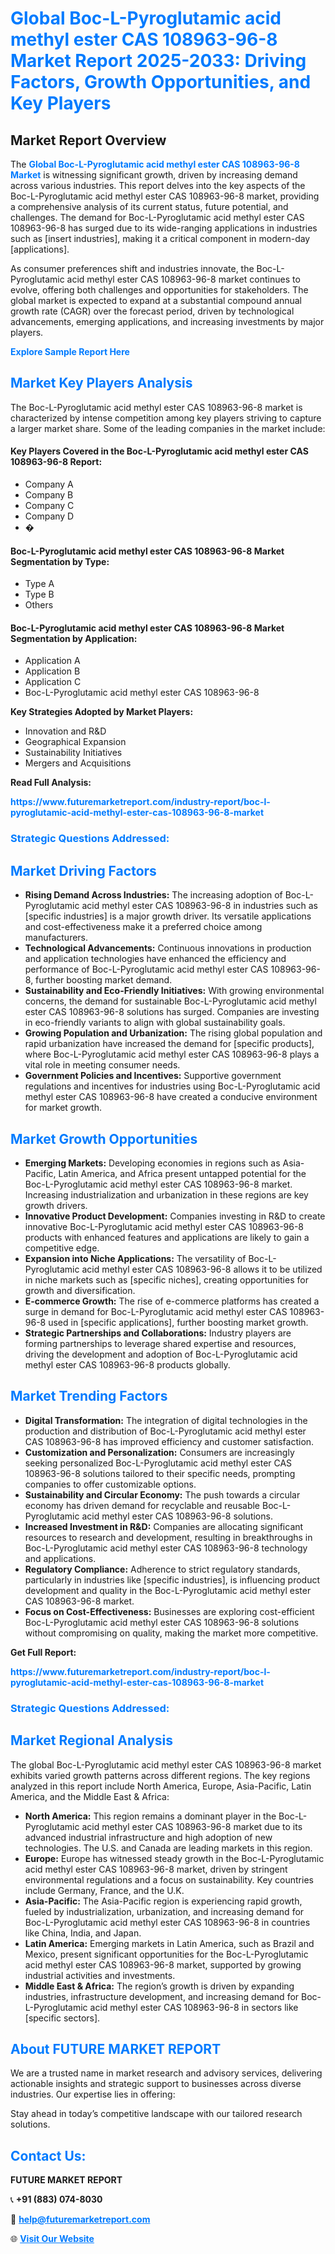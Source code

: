 <h1 style="color: #007BFF;">Global Boc-L-Pyroglutamic acid methyl ester CAS 108963-96-8 Market Report 2025-2033: Driving Factors, Growth Opportunities, and Key Players</h1>

<section id="overview">
<h2>Market Report Overview</h2>
<p>The <a href="https://www.futuremarketreport.com/industry-report/boc-l-pyroglutamic-acid-methyl-ester-cas-108963-96-8-market" style="color: #007BFF; text-decoration: none;"><strong>Global Boc-L-Pyroglutamic acid methyl ester CAS 108963-96-8 Market</strong></a> is witnessing significant growth, driven by increasing demand across various industries. This report delves into the key aspects of the Boc-L-Pyroglutamic acid methyl ester CAS 108963-96-8 market, providing a comprehensive analysis of its current status, future potential, and challenges. The demand for Boc-L-Pyroglutamic acid methyl ester CAS 108963-96-8 has surged due to its wide-ranging applications in industries such as [insert industries], making it a critical component in modern-day [applications].</p>
<p>As consumer preferences shift and industries innovate, the Boc-L-Pyroglutamic acid methyl ester CAS 108963-96-8 market continues to evolve, offering both challenges and opportunities for stakeholders. The global market is expected to expand at a substantial compound annual growth rate (CAGR) over the forecast period, driven by technological advancements, emerging applications, and increasing investments by major players.</p>
</section>

<section id="overview">
<p><a href="https://www.futuremarketreport.com/request-sample/reportId=113190" style="color: #007BFF; text-decoration: none;"><strong>Explore Sample Report Here</strong></a></p>
</section>

<section id="key-players">
<h2 style="color: #007BFF;">Market Key Players Analysis</h2>
<p>The Boc-L-Pyroglutamic acid methyl ester CAS 108963-96-8 market is characterized by intense competition among key players striving to capture a larger market share. Some of the leading companies in the market include:</p>
<h4>Key Players Covered in the Boc-L-Pyroglutamic acid methyl ester CAS 108963-96-8 Report:</h4>
<ul><li>Company A</li><li>Company B</li><li>Company C</li><li>Company D</li><li>�</li></ul>
<h4>Boc-L-Pyroglutamic acid methyl ester CAS 108963-96-8 Market Segmentation by Type:</h4>
<ul><li>Type A</li><li>Type B</li><li>Others</li></ul>

<h4>Boc-L-Pyroglutamic acid methyl ester CAS 108963-96-8 Market Segmentation by Application:</h4>
<ul><li>Application A</li><li>Application B</li><li>Application C</li><li>Boc-L-Pyroglutamic acid methyl ester CAS 108963-96-8</li></ul>
<p><strong>Key Strategies Adopted by Market Players:</strong></p>
<ul>
<li>Innovation and R&D</li>
<li>Geographical Expansion</li>
<li>Sustainability Initiatives</li>
<li>Mergers and Acquisitions</li>
</ul>
</section>

<section>
<p><strong>Read Full Analysis: </strong></p><a href="https://www.futuremarketreport.com/industry-report/boc-l-pyroglutamic-acid-methyl-ester-cas-108963-96-8-market" style="color: #007BFF; text-decoration: none;"><strong>https://www.futuremarketreport.com/industry-report/boc-l-pyroglutamic-acid-methyl-ester-cas-108963-96-8-market</strong></a>
<h3 style="color: #007BFF;">Strategic Questions Addressed:</h3>
</section>

<section id="driving-factors">
<h2 style="color: #007BFF;">Market Driving Factors</h2>
<ul>
<li><strong>Rising Demand Across Industries:</strong> The increasing adoption of Boc-L-Pyroglutamic acid methyl ester CAS 108963-96-8 in industries such as [specific industries] is a major growth driver. Its versatile applications and cost-effectiveness make it a preferred choice among manufacturers.</li>
<li><strong>Technological Advancements:</strong> Continuous innovations in production and application technologies have enhanced the efficiency and performance of Boc-L-Pyroglutamic acid methyl ester CAS 108963-96-8, further boosting market demand.</li>
<li><strong>Sustainability and Eco-Friendly Initiatives:</strong> With growing environmental concerns, the demand for sustainable Boc-L-Pyroglutamic acid methyl ester CAS 108963-96-8 solutions has surged. Companies are investing in eco-friendly variants to align with global sustainability goals.</li>
<li><strong>Growing Population and Urbanization:</strong> The rising global population and rapid urbanization have increased the demand for [specific products], where Boc-L-Pyroglutamic acid methyl ester CAS 108963-96-8 plays a vital role in meeting consumer needs.</li>
<li><strong>Government Policies and Incentives:</strong> Supportive government regulations and incentives for industries using Boc-L-Pyroglutamic acid methyl ester CAS 108963-96-8 have created a conducive environment for market growth.</li>
</ul>
</section>

<section id="growth-opportunities">
<h2 style="color: #007BFF;">Market Growth Opportunities</h2>
<ul>
<li><strong>Emerging Markets:</strong> Developing economies in regions such as Asia-Pacific, Latin America, and Africa present untapped potential for the Boc-L-Pyroglutamic acid methyl ester CAS 108963-96-8 market. Increasing industrialization and urbanization in these regions are key growth drivers.</li>
<li><strong>Innovative Product Development:</strong> Companies investing in R&D to create innovative Boc-L-Pyroglutamic acid methyl ester CAS 108963-96-8 products with enhanced features and applications are likely to gain a competitive edge.</li>
<li><strong>Expansion into Niche Applications:</strong> The versatility of Boc-L-Pyroglutamic acid methyl ester CAS 108963-96-8 allows it to be utilized in niche markets such as [specific niches], creating opportunities for growth and diversification.</li>
<li><strong>E-commerce Growth:</strong> The rise of e-commerce platforms has created a surge in demand for Boc-L-Pyroglutamic acid methyl ester CAS 108963-96-8 used in [specific applications], further boosting market growth.</li>
<li><strong>Strategic Partnerships and Collaborations:</strong> Industry players are forming partnerships to leverage shared expertise and resources, driving the development and adoption of Boc-L-Pyroglutamic acid methyl ester CAS 108963-96-8 products globally.</li>
</ul>
</section>

<section id="trending-factors">
<h2 style="color: #007BFF;">Market Trending Factors</h2>
<ul>
<li><strong>Digital Transformation:</strong> The integration of digital technologies in the production and distribution of Boc-L-Pyroglutamic acid methyl ester CAS 108963-96-8 has improved efficiency and customer satisfaction.</li>
<li><strong>Customization and Personalization:</strong> Consumers are increasingly seeking personalized Boc-L-Pyroglutamic acid methyl ester CAS 108963-96-8 solutions tailored to their specific needs, prompting companies to offer customizable options.</li>
<li><strong>Sustainability and Circular Economy:</strong> The push towards a circular economy has driven demand for recyclable and reusable Boc-L-Pyroglutamic acid methyl ester CAS 108963-96-8 solutions.</li>
<li><strong>Increased Investment in R&D:</strong> Companies are allocating significant resources to research and development, resulting in breakthroughs in Boc-L-Pyroglutamic acid methyl ester CAS 108963-96-8 technology and applications.</li>
<li><strong>Regulatory Compliance:</strong> Adherence to strict regulatory standards, particularly in industries like [specific industries], is influencing product development and quality in the Boc-L-Pyroglutamic acid methyl ester CAS 108963-96-8 market.</li>
<li><strong>Focus on Cost-Effectiveness:</strong> Businesses are exploring cost-efficient Boc-L-Pyroglutamic acid methyl ester CAS 108963-96-8 solutions without compromising on quality, making the market more competitive.</li>
</ul>
</section>

<section>
<p><strong>Get Full Report: </strong></p><a href="https://www.futuremarketreport.com/industry-report/boc-l-pyroglutamic-acid-methyl-ester-cas-108963-96-8-market" style="color: #007BFF; text-decoration: none;"><strong>https://www.futuremarketreport.com/industry-report/boc-l-pyroglutamic-acid-methyl-ester-cas-108963-96-8-market</strong></a>
<h3 style="color: #007BFF;">Strategic Questions Addressed:</h3>
</section>


<section id="regional-analysis">
<h2 style="color: #007BFF;">Market Regional Analysis</h2>
<p>The global Boc-L-Pyroglutamic acid methyl ester CAS 108963-96-8 market exhibits varied growth patterns across different regions. The key regions analyzed in this report include North America, Europe, Asia-Pacific, Latin America, and the Middle East & Africa:</p>
<ul>
<li><strong>North America:</strong> This region remains a dominant player in the Boc-L-Pyroglutamic acid methyl ester CAS 108963-96-8 market due to its advanced industrial infrastructure and high adoption of new technologies. The U.S. and Canada are leading markets in this region.</li>
<li><strong>Europe:</strong> Europe has witnessed steady growth in the Boc-L-Pyroglutamic acid methyl ester CAS 108963-96-8 market, driven by stringent environmental regulations and a focus on sustainability. Key countries include Germany, France, and the U.K.</li>
<li><strong>Asia-Pacific:</strong> The Asia-Pacific region is experiencing rapid growth, fueled by industrialization, urbanization, and increasing demand for Boc-L-Pyroglutamic acid methyl ester CAS 108963-96-8 in countries like China, India, and Japan.</li>
<li><strong>Latin America:</strong> Emerging markets in Latin America, such as Brazil and Mexico, present significant opportunities for the Boc-L-Pyroglutamic acid methyl ester CAS 108963-96-8 market, supported by growing industrial activities and investments.</li>
<li><strong>Middle East & Africa:</strong> The region’s growth is driven by expanding industries, infrastructure development, and increasing demand for Boc-L-Pyroglutamic acid methyl ester CAS 108963-96-8 in sectors like [specific sectors].</li>
</ul>
</section>

<footer>
<h2 style="color: #007BFF;">About FUTURE MARKET REPORT</h2>
<p>We are a trusted name in market research and advisory services, delivering actionable insights and strategic support to businesses across diverse industries. Our expertise lies in offering:</p>

<p>Stay ahead in today’s competitive landscape with our tailored research solutions.</p>

<h2 style="color: #007BFF;">Contact Us:</h2>
<p><strong>FUTURE MARKET REPORT</strong></p>
<p>📞 <strong>+91 (883) 074-8030</strong></p>
<p>📧 <strong><a href="mailto:help@futuremarketreport.com" style="color: #007BFF;">help@futuremarketreport.com</a></strong></p>
<p>🌐 <strong><a href="https://www.futuremarketreport.com/" style="color: #007BFF;">Visit Our Website</a></strong></p>
</footer>